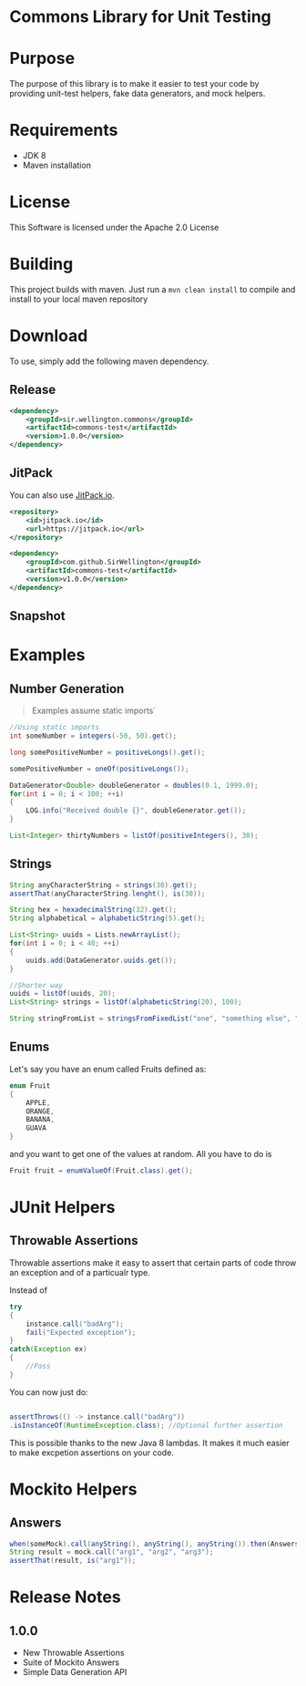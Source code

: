 Commons Library for Unit Testing
==============================================

# Purpose
The purpose of this library is to make it easier to test your code by providing unit-test helpers, fake data generators, and mock helpers.

# Requirements

* JDK 8
* Maven installation

# License

This Software is licensed under the Apache 2.0 License


# Building
This project builds with maven. Just run a `mvn clean install` to compile and install to your local maven repository


# Download

To use, simply add the following maven dependency.

## Release
```xml
<dependency>
	<groupId>sir.wellington.commons</groupId>
	<artifactId>commons-test</artifactId>
	<version>1.0.0</version>
</dependency>
```


## JitPack 

You can also use [JitPack.io](https://jitpack.io/#SirWellington/commons-test/v1.0.0).

```xml
<repository>
    <id>jitpack.io</id>
    <url>https://jitpack.io</url>
</repository>
```

```xml
<dependency>
    <groupId>com.github.SirWellington</groupId>
    <artifactId>commons-test</artifactId>
    <version>v1.0.0</version>
</dependency>
```

## Snapshot


# Examples

## Number Generation

>Examples assume static imports`

```java
//Using static imports
int someNumber = integers(-50, 50).get();

long somePositiveNumber = positiveLongs().get();

somePositiveNumber = oneOf(positiveLongs());

DataGenerator<Double> doubleGenerator = doubles(0.1, 1999.0);
for(int i = 0; i < 100; ++i)
{
	LOG.info("Received double {}", doubleGenerator.get());
}

List<Integer> thirtyNumbers = listOf(positiveIntegers(), 30);

```
## Strings
```java
String anyCharacterString = strings(30).get();
assertThat(anyCharacterString.lenght(), is(30));

String hex = hexadecimalString(32).get();
String alphabetical = alphabeticString(5).get();

List<String> uuids = Lists.newArrayList();
for(int i = 0; i < 40; ++i)
{
	uuids.add(DataGenerator.uuids.get());
}

//Shorter way
uuids = listOf(uuids, 20);
List<String> strings = listOf(alphabeticString(20), 100);

String stringFromList = stringsFromFixedList("one", "something else", "Java").get();
```

## Enums

Let's say you have an enum called Fruits defined as:
```java
enum Fruit
{
	APPLE,
	ORANGE,
	BANANA,
	GUAVA
}
```
and you want to get one of the values at random. All you have to do is

```java
Fruit fruit = enumValueOf(Fruit.class).get();
```


# JUnit Helpers
## Throwable Assertions
Throwable assertions make it easy to assert that certain parts of code throw an exception and of a particualr type.

Instead of 

``` java
try
{
	instance.call("badArg");
	fail("Expected exception");
}
catch(Exception ex)
{
	//Pass
}
```
You can now just do: 

``` java

assertThrows(() -> instance.call("badArg"))
.isInstanceOf(RuntimeException.class); //Optional further assertion
```

This is possible thanks to the new Java 8 lambdas. It makes it much easier to make excpetion assertions on your code.

# Mockito Helpers
## Answers

```java
when(someMock).call(anyString(), anyString(), anyString()).then(Answers.returnFirst());
String result = mock.call("arg1", "arg2", "arg3");
assertThat(result, is("arg1"));
```

# Release Notes

## 1.0.0
* New Throwable Assertions
* Suite of Mockito Answers
* Simple Data Generation API